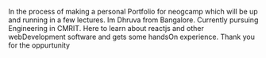 In the process of making a personal Portfolio for neogcamp which will be up and running in a few lectures.
Im Dhruva from Bangalore.
Currently pursuing Engineering in CMRIT.
Here to learn about reactjs and other webDevelopment software and gets some handsOn experience.
Thank you for the oppurtunity